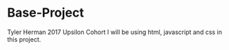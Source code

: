 # Base-Project
  Tyler Herman 2017 Upsilon Cohort
  I will be using html, javascript and css in this project.
